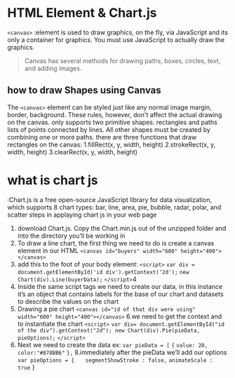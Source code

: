 # HTML <canvas> Element & Chart.js
`<canvas>` :element is used to draw graphics, on the fly, via JavaScript and its  only a container for graphics. You must use JavaScript to actually draw the graphics.
> Canvas has several methods for drawing paths, boxes, circles, text, and adding images.
## how to draw Shapes using Canvas
The `<canvas>` element can be styled just like any normal image margin, border, background. These rules, however, don't affect the actual drawing on the canvas. 
 <canvas> only supports two primitive shapes: rectangles and paths lists of points connected by lines. All other shapes must be created by combining one or more paths.
 there are three functions that draw rectangles on the canvas:
 1.fillRect(x, y, width, height)
 2.strokeRect(x, y, width, height)
 3.clearRect(x, y, width, height)

# what is chart js
:Chart.js is a free open-source JavaScript library for data visualization, which supports 8 chart types: bar, line, area, pie, bubble, radar, polar, and scatter
steps in applaying chart js in your web page
1. download Chart.js. Copy the Chart.min.js out of the unzipped folder and into the directory you’ll be working in
2. To draw a line chart, the first thing we need to do is create a canvas element in our HTML
`<canvas id="buyers" width="600" height="400"></canvas>`
3.  add this to the foot of your body element:
 `<script>`
`var div = document.getElementById('id div').getContext('2d');`
`new Chart(div).Line(buyerData);`
`</script>`4
4. Inside the same script tags we need to create our data, in this instance it’s an object that contains labels for the base of our chart and datasets to describe the values on the chart
5. Drawing a pie chart
`<canvas id="id of that div were using" width="600" height="400"></canvas>`
6.we need to get the context and to instantiate the chart
`<script>`
`var div= document.getElementById("id of the div").getContext("2d");
new Chart(div).Pie(pieData, pieOptions);`
`</script>`
7. Next we need to create the data
ex:
`var pieData = [`
	`{`
		`value: 20,`
		`color:"#878BB6"`
	`},`
8.immediately after the pieData we’ll add our options
` var pieOptions = {`
`	segmentShowStroke : false,`
	`animateScale : true`
}
